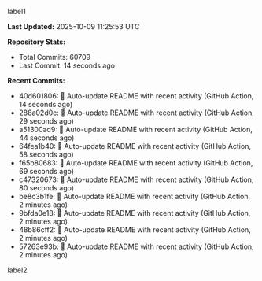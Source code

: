 
label1 
<!-- ACTIVITY_START -->
**Last Updated:** 2025-10-09 11:25:53 UTC

**Repository Stats:**
- Total Commits: 60709
- Last Commit: 14 seconds ago

**Recent Commits:**
- 40d601806: 🤖 Auto-update README with recent activity (GitHub Action, 14 seconds ago)
- 288a02d0c: 🤖 Auto-update README with recent activity (GitHub Action, 29 seconds ago)
- a51300ad9: 🤖 Auto-update README with recent activity (GitHub Action, 44 seconds ago)
- 64fea1b40: 🤖 Auto-update README with recent activity (GitHub Action, 58 seconds ago)
- f65b80683: 🤖 Auto-update README with recent activity (GitHub Action, 69 seconds ago)
- c47320673: 🤖 Auto-update README with recent activity (GitHub Action, 80 seconds ago)
- be8c3b1fe: 🤖 Auto-update README with recent activity (GitHub Action, 2 minutes ago)
- 9bfda0e18: 🤖 Auto-update README with recent activity (GitHub Action, 2 minutes ago)
- 48b86cff2: 🤖 Auto-update README with recent activity (GitHub Action, 2 minutes ago)
- 57263e93b: 🤖 Auto-update README with recent activity (GitHub Action, 2 minutes ago)
<!-- ACTIVITY_END -->

label2
